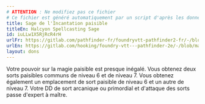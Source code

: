```yaml
---
# ATTENTION : Ne modifiez pas ce fichier
# Ce fichier est généré automatiquement par un script d'après les données du module Foundry VTT officiel et de sa traduction
title: Sage de l'Incantation paisible
titleEn: Halcyon Spellcasting Sage
id: iuLLw1X5RjRcR4rH
urlFr: https://gitlab.com/pathfinder-fr/foundryvtt-pathfinder2-fr/-/blob/master/data/feats/iuLLw1X5RjRcR4rH.htm
urlEn: https://gitlab.com/hooking/foundry-vtt---pathfinder-2e/-/blob/master/packs/data/feats.db/halcyon-spellcasting-sage.json
layout: dons
---
```

Votre pouvoir sur la magie paisible est presque inégalé. Vous obtenez deux sorts paisibles communs de niveau 6 et de niveau 7. Vous obtenez également un emplacement de sort paisible de niveau 6 et un autre de niveau 7. Votre DD de sort arcanique ou primordial et d'attaque des sorts passe d'expert à maître.
